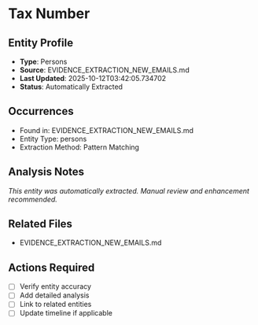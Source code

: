 # Tax Number

## Entity Profile
- **Type**: Persons
- **Source**: EVIDENCE_EXTRACTION_NEW_EMAILS.md
- **Last Updated**: 2025-10-12T03:42:05.734702
- **Status**: Automatically Extracted

## Occurrences
- Found in: EVIDENCE_EXTRACTION_NEW_EMAILS.md
- Entity Type: persons
- Extraction Method: Pattern Matching

## Analysis Notes
*This entity was automatically extracted. Manual review and enhancement recommended.*

## Related Files
- EVIDENCE_EXTRACTION_NEW_EMAILS.md

## Actions Required
- [ ] Verify entity accuracy
- [ ] Add detailed analysis
- [ ] Link to related entities
- [ ] Update timeline if applicable
